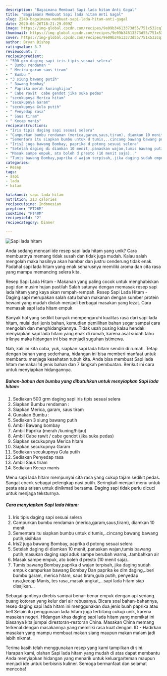 ```yaml
---
description: "Bagaimana Membuat Sapi lada hitam Anti Gagal"
title: "Bagaimana Membuat Sapi lada hitam Anti Gagal"
slug: 2240-bagaimana-membuat-sapi-lada-hitam-anti-gagal
date: 2020-06-20T18:21:29.099Z
image: https://img-global.cpcdn.com/recipes/9e09b34613373d55/751x532cq70/sapi-lada-hitam-foto-resep-utama.jpg
thumbnail: https://img-global.cpcdn.com/recipes/9e09b34613373d55/751x532cq70/sapi-lada-hitam-foto-resep-utama.jpg
cover: https://img-global.cpcdn.com/recipes/9e09b34613373d55/751x532cq70/sapi-lada-hitam-foto-resep-utama.jpg
author: Bryan Bishop
ratingvalue: 3.7
reviewcount: 7
recipeingredient:
- "500 grm daging sapi iris tipis sesuai selera"
- " Bumbu rendaman "
- " Merica garam saus tiram"
- " Bumbu "
- "3 siung bawang putih"
- " Bawang bombay"
- " Paprika merah kuninghijau"
- " Cabe rawit  cabe gendot jika suka pedas"
- "secukupnya Merica hitam"
- "secukupnya Garam"
- "secukupnya Gula putih"
- " Penyedap rasa"
- " Saus tiram"
- " Kecap manis"
recipeinstructions:
- "Iris tipis daging sapi sesuai selera"
- "Campurkan bumbu rendaman (merica,garam,saus,tiram), diamkan 10 menit"
- "Sementara itu siapkan bumbu untuk d tumis,..cincang bawang bawang putih,sisihkan"
- "Iris2 juga bawang Bombay, paprika d potong sesuai selera"
- "Setelah daging di diamkan 10 menit,.panaskan wajan,tumis bawang putih,masukan daging sapi aduk sampe berubah warna,..tambahkan air"
- "Masak sampe empuk, ato boleh d presto (10 menit saja).."
- "Tumis bawang Bombay,paprika d wajan terpisah,.jika daging sudah empuk campurkan bawang Bombay Dan paprika ke dlm daging,..beri bumbu garam, merica hitam, saus tiram,gula putih, penyedap rasa,kecap Manis,.tes rasa,.masak angkat,...sapi lada hitam siap disajikan..."
categories:
- Resep
tags:
- sapi
- lada
- hitam

katakunci: sapi lada hitam 
nutrition: 213 calories
recipecuisine: Indonesian
preptime: "PT26M"
cooktime: "PT40M"
recipeyield: "2"
recipecategory: Dinner

---
```



![Sapi lada hitam](https://img-global.cpcdn.com/recipes/9e09b34613373d55/751x532cq70/sapi-lada-hitam-foto-resep-utama.jpg)

Anda sedang mencari ide resep sapi lada hitam yang unik? Cara membuatnya memang tidak susah dan tidak juga mudah. Kalau salah mengolah maka hasilnya akan hambar dan justru cenderung tidak enak. Padahal sapi lada hitam yang enak seharusnya memiliki aroma dan cita rasa yang mampu memancing selera kita.

Resep Sapi Lada Hitam - Makanan yang paling cocok untuk menghabiskan pagi dan musim hujan pastilah Salah satunya dengan memasak resep sapi lada hitam yang kaya akan rempah-rempah. Resep Sapi Lada Hitam - Daging sapi merupakan salah satu bahan makanan dengan sumber protein hewani yang mudah diolah menjadi berbagai masakan yang lezat. Cara memasak sapi lada hitam empuk

Banyak hal yang sedikit banyak mempengaruhi kualitas rasa dari sapi lada hitam, mulai dari jenis bahan, kemudian pemilihan bahan segar sampai cara mengolah dan menghidangkannya. Tidak usah pusing kalau hendak menyiapkan sapi lada hitam yang enak di rumah, karena asal sudah tahu triknya maka hidangan ini bisa menjadi suguhan istimewa.


Nah, kali ini kita coba, yuk, siapkan sapi lada hitam sendiri di rumah. Tetap dengan bahan yang sederhana, hidangan ini bisa memberi manfaat untuk membantu menjaga kesehatan tubuh kita. Anda bisa membuat Sapi lada hitam memakai 14 jenis bahan dan 7 langkah pembuatan. Berikut ini cara untuk menyiapkan hidangannya.

<!--inarticleads1-->

##### Bahan-bahan dan bumbu yang dibutuhkan untuk menyiapkan Sapi lada hitam:

1. Sediakan 500 grm daging sapi iris tipis sesuai selera
1. Siapkan  Bumbu rendaman :
1. Siapkan  Merica, garam, saus tiram
1. Gunakan  Bumbu :
1. Sediakan 3 siung bawang putih
1. Ambil  Bawang bombay
1. Ambil  Paprika (merah /kuning/hijau)
1. Ambil  Cabe rawit / cabe gendot (jika suka pedas)
1. Siapkan secukupnya Merica hitam
1. Siapkan secukupnya Garam
1. Sediakan secukupnya Gula putih
1. Sediakan  Penyedap rasa
1. Ambil  Saus tiram
1. Sediakan  Kecap manis


Menu sapi lada hitam mempunyai cita rasa yang cukup tajam sedikit pedas. Sangat cocok sebagai pelengkap nasi putih. Seringkali menjadi menu untuk pesta atau arisan untuk dinikmati bersama. Daging sapi tidak perlu dicuci untuk menjaga teksturnya. 

<!--inarticleads2-->

##### Cara menyiapkan Sapi lada hitam:

1. Iris tipis daging sapi sesuai selera
1. Campurkan bumbu rendaman (merica,garam,saus,tiram), diamkan 10 menit
1. Sementara itu siapkan bumbu untuk d tumis,..cincang bawang bawang putih,sisihkan
1. Iris2 juga bawang Bombay, paprika d potong sesuai selera
1. Setelah daging di diamkan 10 menit,.panaskan wajan,tumis bawang putih,masukan daging sapi aduk sampe berubah warna,..tambahkan air
1. Masak sampe empuk, ato boleh d presto (10 menit saja)..
1. Tumis bawang Bombay,paprika d wajan terpisah,.jika daging sudah empuk campurkan bawang Bombay Dan paprika ke dlm daging,..beri bumbu garam, merica hitam, saus tiram,gula putih, penyedap rasa,kecap Manis,.tes rasa,.masak angkat,...sapi lada hitam siap disajikan...


Sebagai gantinya direbis sampai benar-benar empuk dengan api sedang. buang kotoran yang kelur dari air rebusanya. Bicara soal bahan-bahannya, resep daging sapi lada hitam ini menggunakan dua jenis buah paprika atau bell Selain itu penggunaan lada hitam juga terbilang cukup unik, karena masakan negeri. Hidangan khas daging sapi lada hitam yang memikat ini biasanya kita jumpai direstoran-restoran China. Masakan China memang terkenal dengan masakannya yang memiliki rasa kuat dengan. ID - Hadirkan masakan yang mampu membuat makan siang maupun makan malam jadi lebih nikmat. 

Terima kasih telah menggunakan resep yang kami tampilkan di sini. Harapan kami, olahan Sapi lada hitam yang mudah di atas dapat membantu Anda menyiapkan hidangan yang menarik untuk keluarga/teman maupun menjadi ide untuk berbisnis kuliner. Semoga bermanfaat dan selamat mencoba!
